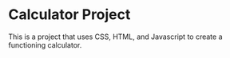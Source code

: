 # Calculator Project

This is a project that uses CSS, HTML, and Javascript to create a functioning calculator.